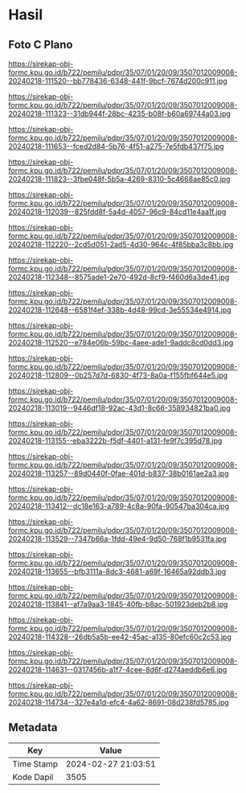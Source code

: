 # Hasil

## Foto C Plano

https://sirekap-obj-formc.kpu.go.id/b722/pemilu/pdpr/35/07/01/20/09/3507012009008-20240218-111520--bb778436-6348-441f-9bcf-7674d200c911.jpg

https://sirekap-obj-formc.kpu.go.id/b722/pemilu/pdpr/35/07/01/20/09/3507012009008-20240218-111323--31db944f-28bc-4235-b08f-b60a69744a03.jpg

https://sirekap-obj-formc.kpu.go.id/b722/pemilu/pdpr/35/07/01/20/09/3507012009008-20240218-111653--fced2d84-5b76-4f51-a275-7e5fdb437f75.jpg

https://sirekap-obj-formc.kpu.go.id/b722/pemilu/pdpr/35/07/01/20/09/3507012009008-20240218-111823--3fbe048f-5b5a-4269-8310-5c4668ae85c0.jpg

https://sirekap-obj-formc.kpu.go.id/b722/pemilu/pdpr/35/07/01/20/09/3507012009008-20240218-112039--825fdd8f-5a4d-4057-96c9-84cd11e4aa1f.jpg

https://sirekap-obj-formc.kpu.go.id/b722/pemilu/pdpr/35/07/01/20/09/3507012009008-20240218-112220--2cd5d051-2ad5-4d30-964c-4f85bba3c8bb.jpg

https://sirekap-obj-formc.kpu.go.id/b722/pemilu/pdpr/35/07/01/20/09/3507012009008-20240218-112348--8575ade1-2e70-492d-8cf9-f460d6a3de41.jpg

https://sirekap-obj-formc.kpu.go.id/b722/pemilu/pdpr/35/07/01/20/09/3507012009008-20240218-112648--6581f4ef-338b-4d48-99cd-3e55534e4914.jpg

https://sirekap-obj-formc.kpu.go.id/b722/pemilu/pdpr/35/07/01/20/09/3507012009008-20240218-112520--e784e06b-59bc-4aee-ade1-9addc8cd0dd3.jpg

https://sirekap-obj-formc.kpu.go.id/b722/pemilu/pdpr/35/07/01/20/09/3507012009008-20240218-112809--0b257d7d-6830-4f73-8a0a-f155fbf644e5.jpg

https://sirekap-obj-formc.kpu.go.id/b722/pemilu/pdpr/35/07/01/20/09/3507012009008-20240218-113019--9446df18-92ac-43d1-8c66-358934821ba0.jpg

https://sirekap-obj-formc.kpu.go.id/b722/pemilu/pdpr/35/07/01/20/09/3507012009008-20240218-113155--eba3222b-f5df-4401-a131-fe9f7c395d78.jpg

https://sirekap-obj-formc.kpu.go.id/b722/pemilu/pdpr/35/07/01/20/09/3507012009008-20240218-113257--89d0440f-0fae-401d-b837-38b0161ae2a3.jpg

https://sirekap-obj-formc.kpu.go.id/b722/pemilu/pdpr/35/07/01/20/09/3507012009008-20240218-113412--dc18e163-a789-4c8a-90fa-90547ba304ca.jpg

https://sirekap-obj-formc.kpu.go.id/b722/pemilu/pdpr/35/07/01/20/09/3507012009008-20240218-113529--7347b66a-1fdd-49e4-9d50-768f1b9531fa.jpg

https://sirekap-obj-formc.kpu.go.id/b722/pemilu/pdpr/35/07/01/20/09/3507012009008-20240218-113655--bfb3111a-8dc3-4681-a69f-16465a92ddb3.jpg

https://sirekap-obj-formc.kpu.go.id/b722/pemilu/pdpr/35/07/01/20/09/3507012009008-20240218-113841--af7a9aa3-1845-40fb-b8ac-501923deb2b8.jpg

https://sirekap-obj-formc.kpu.go.id/b722/pemilu/pdpr/35/07/01/20/09/3507012009008-20240218-114328--26db5a5b-ee42-45ac-a135-80efc60c2c53.jpg

https://sirekap-obj-formc.kpu.go.id/b722/pemilu/pdpr/35/07/01/20/09/3507012009008-20240218-114631--0317456b-a1f7-4cee-8d6f-d274aeddb6e6.jpg

https://sirekap-obj-formc.kpu.go.id/b722/pemilu/pdpr/35/07/01/20/09/3507012009008-20240218-114734--327e4a1d-efc4-4a62-8691-08d238fd5785.jpg


## Metadata

| Key        | Value               |
| ---------- | ------------------- |
| Time Stamp | 2024-02-27 21:03:51 |
| Kode Dapil | 3505                |



